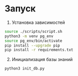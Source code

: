 # Запуск

1) Установка зависимостей
```bash
source ./scripts/script.sh
python3 -m venv pg_env
source pg_env/bin/activate
pip install --upgrade pip
pip install -r requirements.txt
```

2) Инициализация базы знаний
```bash
python3 init_db.py
```